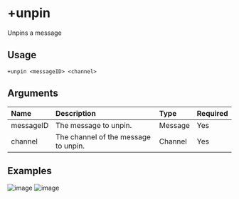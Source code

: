 # +unpin
Unpins a message

## Usage
```
+unpin <messageID> <channel>
```

## Arguments
Name | Description | Type | Required
:-- | :-- | :-- | :--
messageID | The message to unpin. | Message | Yes
channel | The channel of the message to unpin. | Channel | Yes

## Examples
![image](https://tawk.link/60e18ecd649e0a0a5cca7167/kb/attachments/j_-x9n8ET7.jpg)
![image](https://tawk.link/60e18ecd649e0a0a5cca7167/kb/attachments/hUeMb9Dy7p.jpg)
